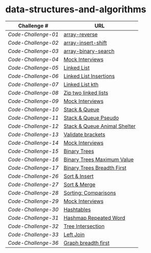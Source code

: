 # data-structures-and-algorithms

| **Challenge #** |                             **URL**                          |
| --------------- | -------------------------------------------------------------|
|*Code-Challenge-01*|[array-reverse](./array-reverse/read-me-array-reverse.md)|
|*Code-Challenge-02*|[array-insert-shift](./array-insert-shift/read-me-array-insert-shift.md)|
|*Code-Challenge-03*|[array-binary-search](./array-binary-search/read-me-array-binary-search.md)|
|*Code-Challenge-04*|[Mock Interviews](./mock-Interviews/mock-interviews.md)|
|*Code-Challenge-05*|[Linked List](./linked_list/read-me-linked-list.md)|
|*Code-Challenge-06*|[Linked List Insertions](./linked_list/read-me-linked-list.md)|
|*Code-Challenge-07*|[Linked List kth](./linked_list/read-me-linked-list.md)|
|*Code-Challenge-08*|[Zip two linked lists](./linked_list/read-me-linked-list.md)|
|*Code-Challenge-09*|[Mock Interviews](./mock-Interviews/mock-interviews2.md)|
|*Code-Challenge-10*|[Stack & Queue](./stacks_and_queues/Stack-and-Queue.md)|
|*Code-Challenge-11*|[Stack & Queue Pseudo](./stack-queue-pseudo/pseudo_queue.md)|
|*Code-Challenge-12*|[Stack & Queue Animal Shelter](./animal_shelter/README.md) |
|*Code-Challenge-13*|[Validate brackets](./stack_queue_brackets/README.md) |
|*Code-Challenge-14*|[Mock Interviews](./mock-Interviews/mock-interviews3.md) |
|*Code-Challenge-15*|[Binary Trees](./trees/README.md) |
|*Code-Challenge-16*|[Binary Trees Maximum Value](./trees/README2.md) |
|*Code-Challenge-17*|[Binary Trees Breadth First](./trees/README3.md) |
|*Code-Challenge-26*|[Sort & Insert](./sorted-insertion/README.md) |
|*Code-Challenge-27*|[Sort & Merge](./sort-merge/README.md) |
|*Code-Challenge-28*|[Sorting: Comparisons](./SortingComparisons/README.md) |
|*Code-Challenge-29*|[Mock Interviews](./mock-Interviews/mock-interviews4.md) |
|*Code-Challenge-30*|[Hashtables](./HashTable/README.md) |
|*Code-Challenge-31*|[Hashmap Repeated Word](.//hashmap-repeated-word/README.md) |
|*Code-Challenge-32*|[Tree Intersection](./tree_intersection/README.md) |
|*Code-Challenge-33*|[Left Join](./Left_Join/README.md) |
|*Code-Challenge-36*|[Graph breadth first](./graph/README2.md) |